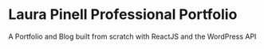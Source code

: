 # Laura Pinell Professional Portfolio

A Portfolio and Blog built from scratch with ReactJS and the WordPress API